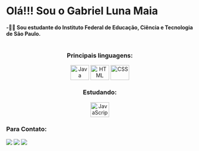 <h1>Olá!!! Sou o Gabriel Luna Maia </h1>
<b>-👨‍🎓 Sou estudante do Instituto Federal de Educação, Ciência e Tecnologia de São Paulo.</b>
<br/>
<br/>
<div>
 
<div style="text-align:center">
   <h3>Principais linguagens:</h3>
  <a href="https://github.com/Gabriellluna"><img align="center" alt="Java" height="40" width="50" src="https://cdn.jsdelivr.net/gh/devicons/devicon/icons/java/java-original.svg" /></a>
  <a href="https://github.com/Gabriellluna"><img align="center" alt="HTML" height="40" width="50" src="https://cdn.jsdelivr.net/gh/devicons/devicon/icons/html5/html5-original.svg" /></a>
  <a href="https://github.com/Gabriellluna"><img align="center" alt="CSS" height="40" width="50" src="https://cdn.jsdelivr.net/gh/devicons/devicon/icons/css3/css3-original.svg" /></a>
</div>

<div style="text-align:center">
<h3>Estudando:</h3>
<a href="https://github.com/Gabriellluna"><img align="center" alt="JavaScript" height="40" width="50" src="https://cdn.jsdelivr.net/gh/devicons/devicon/icons/javascript/javascript-plain.svg" /></a>
</div>
<div> 
  <h3>Para Contato:</h3>
  <a href="https://instagram.com/gabriellluna_" target="_blank"><img src="https://img.shields.io/badge/-Instagram-%23E4405F?style=for-the-badge&logo=instagram&logoColor=white" target="_blank"></a>
  <a href="mailto:glunamaia@gmail.com"><img src="https://img.shields.io/badge/-Gmail-%23333?style=for-the-badge&logo=gmail&logoColor=white" target="_blank"></a>
  <a href="https://www.linkedin.com/in/gabriel-luna-2b20972a8/" target="_blank"><img src="https://img.shields.io/badge/-LinkedIn-%230077B5?style=for-the-badge&logo=linkedin&logoColor=white"></a> 
</div>

